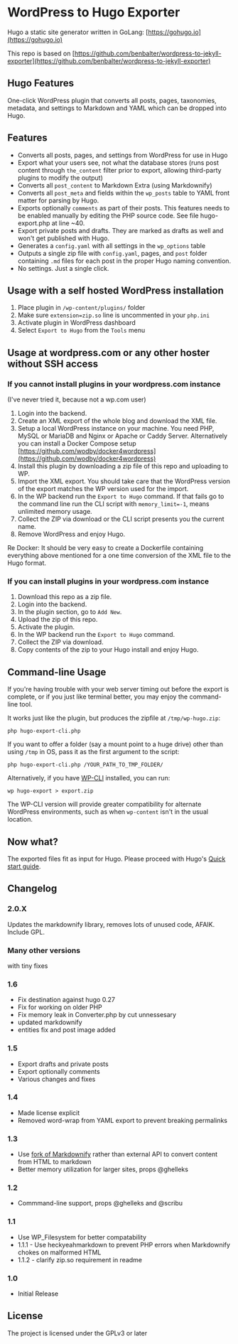 # WordPress to Hugo Exporter

Hugo a static site generator written in GoLang: [https://gohugo.io](https://gohugo.io)

This repo is based on [https://github.com/benbalter/wordpress-to-jekyll-exporter](https://github.com/benbalter/wordpress-to-jekyll-exporter)

## Hugo Features

One-click WordPress plugin that converts all posts, pages, taxonomies, metadata,
and settings to Markdown and YAML which can be dropped into Hugo.

## Features

* Converts all posts, pages, and settings from WordPress for use in Hugo
* Export what your users see, not what the database stores (runs post content
through `the_content` filter prior to export, allowing third-party plugins to
modify the output)
* Converts all `post_content` to Markdown Extra (using Markdownify)
* Converts all `post_meta` and fields within the `wp_posts` table to YAML front
matter for parsing by Hugo.
* Exports optionally `comments` as part of their posts. This features needs to be
enabled manually by editing the PHP source code. See file hugo-export.php at
line ~40.
* Export private posts and drafts. They are marked as drafts as well and won't get
published with Hugo.
* Generates a `config.yaml` with all settings in the `wp_options` table
* Outputs a single zip file with `config.yaml`, pages, and `post` folder
containing `.md` files for each post in the proper Hugo naming convention.
* No settings. Just a single click.

## Usage with a self hosted WordPress installation

1. Place plugin in `/wp-content/plugins/` folder
2. Make sure `extension=zip.so` line is uncommented in your `php.ini`
3. Activate plugin in WordPress dashboard
4. Select `Export to Hugo` from the `Tools` menu

## Usage at wordpress.com or any other hoster without SSH access

### If you cannot install plugins in your wordpress.com instance

(I've never tried it, because not a wp.com user)

1. Login into the backend.
2. Create an XML export of the whole blog and download the XML file.
3. Setup a local WordPress instance on your machine. You need PHP, MySQL or
MariaDB and Nginx or Apache or Caddy Server. Alternatively you can install a
Docker Compose setup
[https://github.com/wodby/docker4wordpress](https://github.com/wodby/docker4wordpress)
4. Install this plugin by downloading a zip file of this repo and uploading to WP.
5. Import the XML export. You should take care that the WordPress version of the
export matches the WP version used for the import.
6. In the WP backend run the `Export to Hugo` command. If that fails go to the
command line run the CLI script with `memory_limit=-1`, means unlimited memory
usage.
7. Collect the ZIP via download or the CLI script presents you the current name.
8. Remove WordPress and enjoy Hugo.

Re Docker: It should be very easy to create a Dockerfile containing everything
above mentioned for a one time conversion of the XML file to the Hugo format.

### If you can install plugins in your wordpress.com instance

1. Download this repo as a zip file.
2. Login into the backend.
3. In the plugin section, go to `Add New`.
4. Upload the zip of this repo.
5. Activate the plugin.
6. In the WP backend run the `Export to Hugo` command.
7. Collect the ZIP via download.
8. Copy contents of the zip to your Hugo install and enjoy Hugo.

## Command-line Usage

If you're having trouble with your web server timing out before the export is
complete, or if you just like terminal better, you may enjoy the command-line
tool.

It works just like the plugin, but produces the zipfile at `/tmp/wp-hugo.zip`:

    php hugo-export-cli.php


If you want to offer a folder (say a mount point to a huge drive) other than using `/tmp` in OS, pass it as the first argument to the script:

    php hugo-export-cli.php /YOUR_PATH_TO_TMP_FOLDER/

Alternatively, if you have [WP-CLI](http://wp-cli.org) installed, you can run:

```
wp hugo-export > export.zip
```

The WP-CLI version will provide greater compatibility for alternate WordPress
environments, such as when `wp-content` isn't in the usual location.

## Now what?

The exported files fit as input for Hugo. Please proceed with Hugo's [Quick start guide](https://gohugo.io/getting-started/quick-start/).

## Changelog

### 2.0.X

Updates the markdownify library, removes lots of unused code, AFAIK.
Include GPL.

### Many other versions

with tiny fixes

### 1.6

* Fix destination against hugo 0.27
* Fix for working on older PHP
* Fix memory leak in Converter.php by cut unnessesary
* updated markdownify
* entities fix and post image added

### 1.5

* Export drafts and private posts
* Export optionally comments
* Various changes and fixes

### 1.4

* Made license explicit
* Removed word-wrap from YAML export to prevent breaking permalinks

### 1.3

* Use [fork of Markdownify](https://github.com/Pixel418/Markdownify) rather than external API to convert content from HTML to markdown
* Better memory utilization for larger sites, props @ghelleks

### 1.2

* Commmand-line support, props @ghelleks and @scribu

### 1.1

* Use WP_Filesystem for better compatability
* 1.1.1 - Use heckyeahmarkdown to prevent PHP errors when Markdownify chokes on malformed HTML
* 1.1.2 - clarify zip.so requirement in readme

### 1.0

* Initial Release

## License

The project is licensed under the GPLv3 or later

